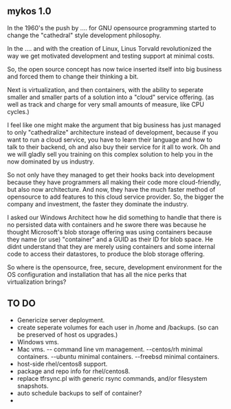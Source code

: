 mykos 1.0
---------

In the 1960's the push by .... for GNU opensource programming started to change the "cathedral" style development philosophy.

In the .... and with the creation of Linux, Linus Torvald revolutionized the way we get motivated development and testing support at minimal costs.

So, the open source concept has now twice inserted itself into big business and forced them to change their thinking a bit.

Next is virtualization, and then containers, with the ability to seperate smaller and smaller parts of a solution into a "cloud" service offering. (as well as track and charge for very small amounts of measure, like CPU cycles.)

I feel like one might make the argument that big business has just managed to only "cathedralize" architecture instead of development, because if you want to run a cloud service, you have to learn their language and how to talk to their backend, oh and also buy their service for it all to work. Oh and we will gladly sell you training on this complex solution to help you in the now dominated by us industry.

So not only have they managed to get their hooks back into development because they have programmers all making their code more cloud-friendly, but also now architecture. And now, they have the much faster method of opensource to add features to this cloud service provider. So, the bigger the company and investment, the faster they dominate the industry.

I asked our Windows Architect how he did something to handle that there is no persisted data with containers and he swore there was because he thought Microsoft's blob storage offering was using containers because they name (or use) "container" and a GUID as their ID for blob space. He didnt understand that they are merely using containers and some internal code to access their datastores, to produce the blob storage offering.

So where is the opensource, free, secure, development environment for the OS configuration and installation that has all the nice perks that virtualization brings?

TO DO
-----

- Genericize server deployment.
- create seperate volumes for each user in /home and /backups. (so can be preserved of host os upgrades.)
- Windows vms.
- Mac vms.
-- command line vm management.
--centos/rh minimal containers.
--ubuntu minimal containers.
--freebsd minimal containers.
- host-side rhel/centos8 support.
- package and repo info for rhel/centos8.
- replace tfrsync.pl with generic rsync commands, and/or filesystem snapshots.
- auto schedule backups to self of container?
- 
